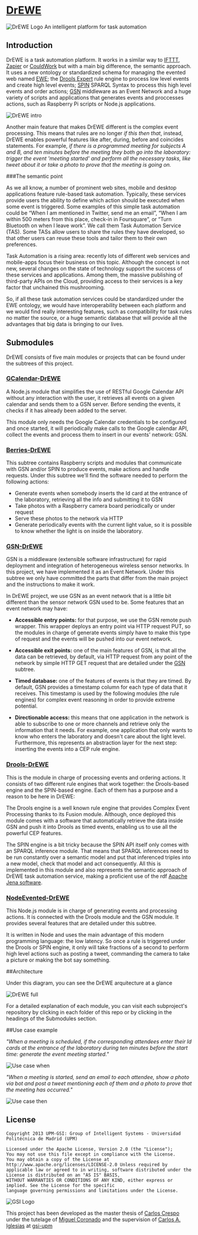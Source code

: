 [DrEWE](https://github.com/carloscrespog/DrEWE)
=====
![DrEWE Logo](https://dl.dropboxusercontent.com/u/25002167/DrEWE.png)
An intelligent platform for task automation

## Introduction



DrEWE is a task automation platform. It works in a similar way to [IFTTT](http://www.ifttt.com), [Zapier](http://www.zapier.com) or [CouldWork](http://www.couldwork.com) but with a main big difference, the semantic approach. It uses a new ontology or standardized schema for managing the evented web named [EWE](http://www.gsi.dit.upm.es/ontologies/ewe/); the [Drools Expert](https://www.jboss.org/drools/) rule engine to process low level events and create high level events; [SPIN](http://spinrdf.org/) SPARQL Syntax to process this high level events and order actions; [GSN](http://sourceforge.net/projects/gsn/) middleware as an Event Network and a huge variety of scripts and applications that generates events and proccesses actions, such as Raspberry Pi scripts or Node.js applications.

![DrEWE intro](https://dl.dropboxusercontent.com/u/25002167/EWE%20repo/DrEWE%20full%20-%20DrEWE%20intro.png)

Another main feature that makes DrEWE different is the complex event processing. This means that rules are no longer *if this then that*, instead, DrEWE enables powerful features like after, during, before and coincides statements. For example, *if there is a programmed meeting for subjects A and B, and ten minutes before the meeting they both go into the laboratory: trigger the event 'meeting started' and perform all the necessary tasks, like tweet about it or take a photo to prove that the meeting is going on.*

###The semantic point

As we all know, a number of prominent web sites, mobile and desktop applications feature rule-based task automation. Typically, these services provide users the ability to define which action should be executed when some event is triggered. Some examples of this simple task automation could be “When I am mentioned in Twitter, send me an email”, “When I am within 500 meters from this place, check-in in Foursquare”, or “Turn Bluetooth on when I leave work”. We call them Task Automation Service (TAS). Some TASs allow users to share the rules they have developed, so that other users can reuse these tools and tailor them to their own preferences.

Task Automation is a rising area: recently lots of different web services and mobile-apps focus their business on this topic. Although the concept is not new, several changes on the state of technology support the success of these services and applications. Among them, the massive publishing of third-party APIs on the Cloud, providing access to their services is a key factor that unchained this mushrooming.

So, if all these task automation services could be standardized under the EWE ontology, we would have interoperability between each platform and we would find really interesting features, such as compatibility for task rules no matter the source, or a huge semantic database that will provide all the advantages that big data is bringing to our lives.

## Submodules
DrEWE consists of five main modules or projects that can be found under the subtrees of this project.

### [GCalendar-DrEWE](https://github.com/carloscrespog/GCalendar-DrEWE)

A Node.js module that simplifies the use of RESTful Google Calendar API without any interaction with the user, it retrieves all events on a given calendar and sends them to a GSN server. Before sending the events, it checks if it has already been added to the server. 

This module only needs the Google Calendar credentials to be configured and once started, it will periodically make calls to the Google calendar API, collect the events and process them to insert in our events' network: GSN.


### [Berries-DrEWE](https://github.com/carloscrespog/DrEWE/tree/master/Berries)

This subtree contains Raspberry scripts and modules that communicate with GSN and/or SPIN to produce events, make actions and handle requests. Under this subtree we'll find the software needed to perform the following actions:
	
- Generate events when somebody inserts the Id card at the entrance of the laboratory, retrieving all the info and submitting it to GSN
- Take photos with a Raspberry camera board periodically or under request
- Serve these photos to the network via HTTP
- Generate periodically events with the current light value, so it is possible to know whether the light is on inside the laboratory.

### [GSN-DrEWE](https://github.com/carloscrespog/DrEWE/tree/master/GSN)

GSN is a middleware (extensible software infrastructure) for rapid deployment and integration of heterogeneous wireless sensor networks. In this project, we have implemented it as an Event Network. Under this subtree we only have committed the parts that differ from the main project and the instructions to make it work.

In DrEWE project, we use GSN as an event network that is a little bit different than the sensor network GSN used to be. Some features that an event network may have:

- **Accessible entry points:** for that purpose, we use the GSN remote push wrapper. This wrapper deploys an entry point via HTTP request PUT, so the modules in charge of generate events simply have to make this type of request and the events will be pushed into our event network.

- **Accessible exit points:** one of the main features of GSN, is that all the data can be retrieved, by default, via HTTP request from any point of the network by simple HTTP GET request that are detailed under the [GSN](https://github.com/carloscrespog/DrEWE/tree/master/GSN) subtree. 

- **Timed database:** one of the features of events is that they are timed. By default, GSN provides a timestamp column for each type of data that it receives. This timestamp is used by the following modules (the rule engines) for complex event reasoning in order to provide extreme potential.

- **Directionable access:** this means that one application in the network is able to subscribe to one or more channels and retrieve only the information that it needs. For example, one application that only wants to know who enters the laboratory and doesn't care about the light level. Furthermore, this represents an abstraction layer for the next step: inserting the events into a CEP rule engine.

### [Drools-DrEWE](https://github.com/carloscrespog/DrEWE/tree/master/Drools)

This is the module in charge of processing events and ordering actions. It consists of two different rule engines that work together: the Drools-based engine and the SPIN-based engine. Each of them has a purpose and a reason to be here in DrEWE:

The Drools engine is a well known rule engine that provides Complex Event Processing thanks to its Fusion module. Although, once deployed this module comes with a software that automatically retrieve the data inside GSN and push it into Drools as timed events, enabling us to use all the powerful CEP features.

The SPIN engine is a bit tricky because the SPIN API itself only comes with an SPARQL inference module. That means that SPARQL inferences need to be run constantly over a semantic model and put that inferenced triples into a new model, check that model and act consequently. All this is implemented in this module and also represents the semantic approach of DrEWE task automation service, making a proficient use of the rdf [Apache Jena software](http://jena.apache.org/).

### [NodeEvented-DrEWE](https://github.com/carloscrespog/DrEWE/tree/master/NodeEvented)

This Node.js module is in charge of generating events and processing actions. It is connected with the Drools module and the GSN module. It provides several features that are detailed under this subtree.

It is written in Node and uses the main advantage of this modern programming language: the low latency. So once a rule is triggered under the Drools or SPIN engine, it only will take fractions of a second to perform high level actions such as posting a tweet, commanding the camera to take a picture or making the bot say something. 




##Architecture

Under this diagram, you can see the DrEWE arquitecture at a glance

![DrEWE full](https://dl.dropboxusercontent.com/u/25002167/EWE%20repo/DrEWE%20full%20-%20DrEWE%20repo.png)

For a detailed explanation of each module, you can visit each subproject's repository by clicking in each folder of this repo or by clicking in the headings of the Submodules section.

##Use case example

*"When a meeting is scheduled, if the corresponding attendees enter their Id cards at the entrance of the laboratory during ten minutes before the start time: generate the event meeting started."*

![Use case when](https://dl.dropboxusercontent.com/u/25002167/EWE%20repo/DrEWE%20full%20-%20Use%20case%20when.png)

*"When a meeting is started, send an email to each attendee, show a photo via bot and post a tweet mentioning each of them and a photo to prove that the meeting has occurred."*

![Use case then](https://dl.dropboxusercontent.com/u/25002167/EWE%20repo/DrEWE%20full%20-%20Use%20case%20then.png)
## License

```
Copyright 2013 UPM-GSI: Group of Intelligent Systems - Universidad Politécnica de Madrid (UPM)

Licensed under the Apache License, Version 2.0 (the "License"); 
You may not use this file except in compliance with the License. 
You may obtain a copy of the License at http://www.apache.org/licenses/LICENSE-2.0 Unless required by 
applicable law or agreed to in writing, software distributed under the License is distributed on an "AS IS" BASIS,
WITHOUT WARRANTIES OR CONDITIONS OF ANY KIND, either express or implied. See the License for the specific 
language governing permissions and limitations under the License.
```
![GSI Logo](http://gsi.dit.upm.es/templates/jgsi/images/logo.png)

This project has been developed as the master thesis of [Carlos Crespo](https://github.com/carloscrespog) under the tutelage of [Miguel Coronado](https://github.com/miguelcb84) and the supervision of [Carlos A. Iglesias](https://github.com/cif2cif) at [gsi-upm](https://github.com/gsi-upm)
